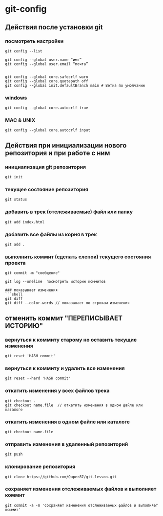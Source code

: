 # git-config

## Действия после установки git

### посмотреть настройки

```shell
git config --list
```

```shell
git config --global user.name “имя”
git config --global user.email “почта”


git config --global core.safecrlf warn
git config --global core.quotepath off
git config --global init.defaultBranch main # Ветка по умолчанию
```

### windows

```shell
git config --global core.autocrlf true
```

### MAC & UNIX

```shell
git config --global core.autocrlf input
```

## Действия при инициализации нового репозитория и при работе с ним

### инициализация git репозитория

```shell
git init
```

### текущее состояние репозитория

```shell
git status
```

### добавить в трек (отслеживаемые) файл или папку

```shell
git add index.html
```

### добавить все файлы из корня в трек

```shell
git add .
```

### выполнить коммит (сделать слепок) текущего состояния проекта

```shell
git commit -m "сообщение"
```

```shell
git log --oneline  посмотреть историю коммитов

### показывает изменения
```shell
git diff
git diff --color-words // показывает по строкам изменения
```

## отменить коммит "ПЕРЕПИСЫВАЕТ ИСТОРИЮ"

### вернуться к коммиту старому но оставить текущие изменения

```shell
git reset 'HASH commit'
```

### вернуться к коммиту и удалить все изменения

```shell
git reset --hard 'HASH commit'
```

### откатить изменения у всех файлов трека

```shell
git checkout .  
git checkout name.file  // откатить изменения в одном файле или каталоге
```

### откатить изменения в одном файле или каталоге

```shell
git checkout name.file
```

### отправить изменения в удаленный репозиторий

```shell
git push 
```

### клонирование репозитория

```shell
git clone https://github.com/Quper87/git-lesson.git
```

### сохраняет изменения отслеживаемых файлов и выполняет коммит

```shell
git commit -a -m 'сохраняет изменения отслеживаемых файлов и выполняет коммит'
```
